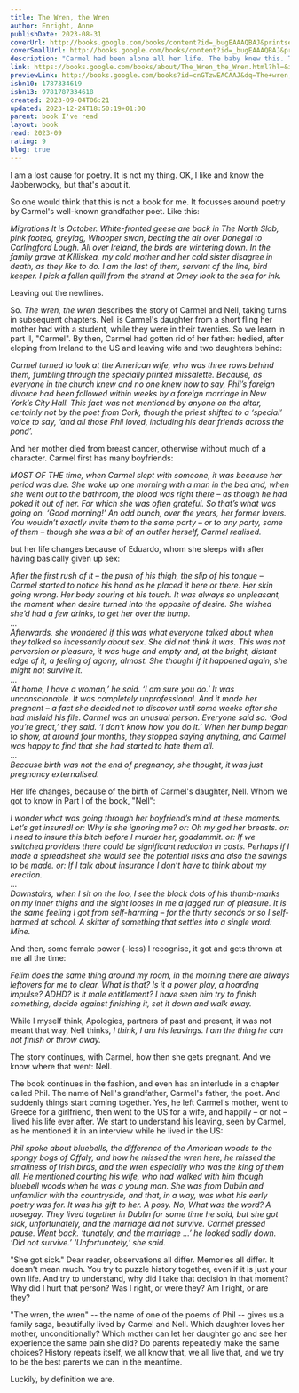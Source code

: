 ```yaml
---
title: The Wren, the Wren
author: Enright, Anne
publishDate: 2023-08-31
coverUrl: http://books.google.com/books/content?id=_bugEAAAQBAJ&printsec=frontcover&img=1&zoom=1&edge=curl&source=gbs_api
coverSmallUrl: http://books.google.com/books/content?id=_bugEAAAQBAJ&printsec=frontcover&img=1&zoom=5&edge=curl&source=gbs_api
description: "Carmel had been alone all her life. The baby knew this. They looked at each other, and all of time was there. The baby knew how vast her mother's loneliness had been. A generational saga of daughterhood and motherhood, from the Booker Prize-winning Irish author 'The Wren, The Wren is a magnificent novel' SALLY ROONEY, author of NORMAL PEOPLE 'One of our greatest living novelists' THE TIMES 'Might just be her best yet' LOUISE KENNEDY, author of TRESPASSES 'The unofficial rock star of literary fiction' IRISH TIMES Nell - funny, brave and so much loved - is a young woman with adventure on her mind. As she sets out into the world, she finds her family history hard to escape. For her mother, Carmel, Nell's leaving home opens a space in her heart, where the turmoil of a lifetime begins to churn. And across the generations falls the long shadow of Carmel's famous father, an Irish poet of beautiful words and brutal actions. This is a meditation on love: spiritual, romantic, darkly sexual or genetic. A generational saga that traces the inheritance not just of trauma but also of wonder, it is a testament to the glorious resilience of women in the face of promises false and true. Above all, it is an exploration of the love between mother and daughter - sometimes fierce, often painful, but always transcendent."
link: https://books.google.com/books/about/The_Wren_the_Wren.html?hl=&id=cnGTzwEACAAJ
previewLink: http://books.google.com/books?id=cnGTzwEACAAJ&dq=The+wren,+the+wren&hl=&as_pt=BOOKS&cd=3&source=gbs_api
isbn10: 1787334619
isbn13: 9781787334618
created: 2023-09-04T06:21
updated: 2023-12-24T18:50:19+01:00
parent: book I've read
layout: book
read: 2023-09
rating: 9
blog: true
---
```

  
I am a lost cause for poetry. It is not my thing. OK, I like and know the Jabberwocky, but that's about it.  
  
So one would think that this is not a book for me.  It focusses around poetry by Carmel's well-known grandfather poet.  Like this:  
  
_Migrations It is October. White-fronted geese are back in The North Slob, pink footed, greylag, Whooper swan, beating the air over Donegal to Carlingford Lough. All over Ireland, the birds are wintering down. In the family grave at Killiskea, my cold mother and her cold sister disagree in death, as they like to do. I am the last of them, servant of the line, bird keeper. I pick a fallen quill from the strand at Omey look to the sea for ink._  
  
Leaving out the newlines.  
  
So. _The wren, the wren_ describes the story of Carmel and Nell, taking turns in subsequent chapters. Nell is Carmel's daughter from a short fling her mother had with a student, while they were in their twenties. So we learn in part II, "Carmel". By then, Carmel had gotten rid of her father: hedied, after eloping from Ireland to the US and leaving wife and two daughters behind:  
  
_Carmel turned to look at the American wife, who was three rows behind them, fumbling through the specially printed missalette. Because, as everyone in the church knew and no one knew how to say, Phil’s foreign divorce had been followed within weeks by a foreign marriage in New York’s City Hall. This fact was not mentioned by anyone on the altar, certainly not by the poet from Cork, though the priest shifted to a ‘special’ voice to say, ‘and all those Phil loved, including his dear friends across the pond’._  
  
And her mother died from breast cancer, otherwise without much of a character. Carmel first has many boyfriends:  
  
_MOST OF THE time, when Carmel slept with someone, it was because her period was due. She woke up one morning with a man in the bed and, when she went out to the bathroom, the blood was right there – as though he had poked it out of her. For which she was often grateful. So that’s what was going on. ‘Good morning!’ An odd bunch, over the years, her former lovers. You wouldn’t exactly invite them to the same party – or to any party, some of them – though she was a bit of an outlier herself, Carmel realised._  
  
but her life changes because of Eduardo, whom she sleeps with after having basically given up sex:  
  
_After the first rush of it – the push of his thigh, the slip of his tongue – Carmel started to notice his hand as he placed it here or there. Her skin going wrong. Her body souring at his touch. It was always so unpleasant, the moment when desire turned into the opposite of desire. She wished she’d had a few drinks, to get her over the hump._  
...  
_Afterwards, she wondered if this was what everyone talked about when they talked so incessantly about sex. She did not think it was. This was not perversion or pleasure, it was huge and empty and, at the bright, distant edge of it, a feeling of agony, almost. She thought if it happened again, she might not survive it._  
...  
_‘At home, I have a woman,’ he said. ‘I am sure you do.’ It was unconscionable. It was completely unprofessional. And it made her pregnant – a fact she decided not to discover until some weeks after she had mislaid his file. Carmel was an unusual person. Everyone said so. ‘God you’re great,’ they said. ‘I don’t know how you do it.’ When her bump began to show, at around four months, they stopped saying anything, and Carmel was happy to find that she had started to hate them all._  
...  
_Because birth was not the end of pregnancy, she thought, it was just pregnancy externalised._  
  
Her life changes, because of the birth of Carmel's daughter, Nell.  Whom we got to know in Part I of the book, "Nell":  
  
_I wonder what was going through her boyfriend’s mind at these moments. Let’s get insured! or: Why is she ignoring me? or: Oh my god her breasts. or: I need to insure this bitch before I murder her, goddammit. or: If we switched providers there could be significant reduction in costs. Perhaps if I made a spreadsheet she would see the potential risks and also the savings to be made. or: If I talk about insurance I don’t have to think about my erection._  
...  
_Downstairs, when I sit on the loo, I see the black dots of his thumb-marks on my inner thighs and the sight looses in me a jagged run of pleasure. It is the same feeling I got from self-harming – for the thirty seconds or so I self-harmed at school. A skitter of something that settles into a single word: Mine._  
  
And then, some female power (-less) I recognise, it got and gets thrown at me all the time:  
  
_Felim does the same thing around my room, in the morning there are always leftovers for me to clear. What is that? Is it a power play, a hoarding impulse? ADHD? Is it male entitlement? I have seen him try to finish something, decide against finishing it, set it down and walk away._  
  
While I myself think, Apologies, partners of past and present, it was not meant that way, Nell thinks, *I think, I am his leavings. I am the thing he can not finish or throw away.*  
  
The story continues, with Carmel, how then she gets pregnant.  And we know where that went: Nell.  
  
The book continues in the fashion, and even has an interlude in a chapter called Phil.  The name of Nell's grandfather, Carmel's father, the poet.  And suddenly things start coming together.  Yes, he left Carmel's mother, went to Greece for a girlfriend, then went to the US for a wife, and happily – or not – lived his life ever after.  We start to understand his leaving, seen by Carmel, as he mentioned it in an interview while he lived in the US:  
  
_Phil spoke about bluebells, the difference of the American woods to the spongy bogs of Offaly, and how he missed the wren here, he missed the smallness of Irish birds, and the wren especially who was the king of them all. He mentioned courting his wife, who had walked with him though bluebell woods when he was a young man. She was from Dublin and unfamiliar with the countryside, and that, in a way, was what his early poetry was for. It was his gift to her. A posy. No, What was the word? A nosegay. They lived together in Dublin for some time he said, but she got sick, unfortunately, and the marriage did not survive. Carmel pressed pause. Went back. ‘tunately, and the marriage …’ he looked sadly down. ‘Did not survive.’ ‘Unfortunately,’ she said._  
  
"She got sick."  Dear reader, observations all differ.  Memories all differ.  It doesn't mean much.  You try to puzzle history together, even if it is just your own life.  And try to understand, why did I take that decision in that moment?  Why did I hurt that person?  Was I right, or were they?  Am I right, or are they?  
  
"The wren, the wren" -- the name of one of the poems of Phil -- gives us a family saga, beautifully lived by Carmel and Nell.  Which daughter loves her mother, unconditionally?  Which mother can let her daughter go and see her experience the same pain she did?  Do parents repeatedly make the same choices?  History repeats itself, we all know that, we all live that, and we try to be the best parents we can in the meantime.  
  
Luckily, by definition we are.